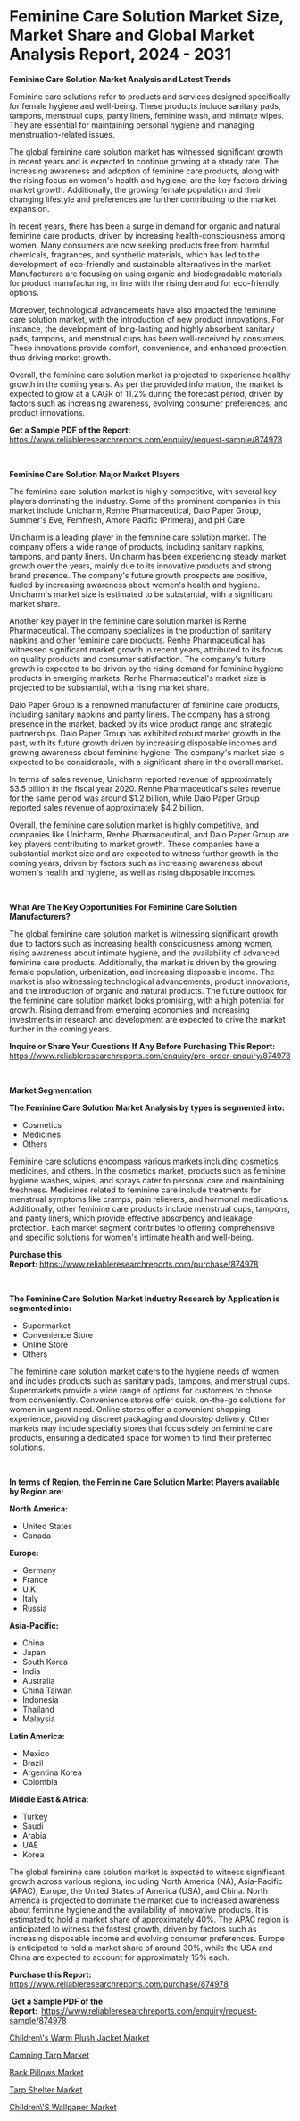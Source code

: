 <p><h1>Feminine Care Solution Market Size, Market Share and Global Market Analysis Report, 2024 - 2031</h1></p><p><strong>Feminine Care Solution Market Analysis and Latest Trends</strong></p>
<p><p>Feminine care solutions refer to products and services designed specifically for female hygiene and well-being. These products include sanitary pads, tampons, menstrual cups, panty liners, feminine wash, and intimate wipes. They are essential for maintaining personal hygiene and managing menstruation-related issues.</p><p>The global feminine care solution market has witnessed significant growth in recent years and is expected to continue growing at a steady rate. The increasing awareness and adoption of feminine care products, along with the rising focus on women's health and hygiene, are the key factors driving market growth. Additionally, the growing female population and their changing lifestyle and preferences are further contributing to the market expansion.</p><p>In recent years, there has been a surge in demand for organic and natural feminine care products, driven by increasing health-consciousness among women. Many consumers are now seeking products free from harmful chemicals, fragrances, and synthetic materials, which has led to the development of eco-friendly and sustainable alternatives in the market. Manufacturers are focusing on using organic and biodegradable materials for product manufacturing, in line with the rising demand for eco-friendly options.</p><p>Moreover, technological advancements have also impacted the feminine care solution market, with the introduction of new product innovations. For instance, the development of long-lasting and highly absorbent sanitary pads, tampons, and menstrual cups has been well-received by consumers. These innovations provide comfort, convenience, and enhanced protection, thus driving market growth.</p><p>Overall, the feminine care solution market is projected to experience healthy growth in the coming years. As per the provided information, the market is expected to grow at a CAGR of 11.2% during the forecast period, driven by factors such as increasing awareness, evolving consumer preferences, and product innovations.</p></p>
<p><strong>Get a Sample PDF of the Report:&nbsp;</strong> <a href="https://www.reliableresearchreports.com/enquiry/request-sample/874978">https://www.reliableresearchreports.com/enquiry/request-sample/874978</a></p>
<p>&nbsp;</p>
<p><strong>Feminine Care Solution Major Market Players</strong></p>
<p><p>The feminine care solution market is highly competitive, with several key players dominating the industry. Some of the prominent companies in this market include Unicharm, Renhe Pharmaceutical, Daio Paper Group, Summer's Eve, Femfresh, Amore Pacific (Primera), and pH Care.</p><p>Unicharm is a leading player in the feminine care solution market. The company offers a wide range of products, including sanitary napkins, tampons, and panty liners. Unicharm has been experiencing steady market growth over the years, mainly due to its innovative products and strong brand presence. The company's future growth prospects are positive, fueled by increasing awareness about women's health and hygiene. Unicharm's market size is estimated to be substantial, with a significant market share.</p><p>Another key player in the feminine care solution market is Renhe Pharmaceutical. The company specializes in the production of sanitary napkins and other feminine care products. Renhe Pharmaceutical has witnessed significant market growth in recent years, attributed to its focus on quality products and consumer satisfaction. The company's future growth is expected to be driven by the rising demand for feminine hygiene products in emerging markets. Renhe Pharmaceutical's market size is projected to be substantial, with a rising market share.</p><p>Daio Paper Group is a renowned manufacturer of feminine care products, including sanitary napkins and panty liners. The company has a strong presence in the market, backed by its wide product range and strategic partnerships. Daio Paper Group has exhibited robust market growth in the past, with its future growth driven by increasing disposable incomes and growing awareness about feminine hygiene. The company's market size is expected to be considerable, with a significant share in the overall market.</p><p>In terms of sales revenue, Unicharm reported revenue of approximately $3.5 billion in the fiscal year 2020. Renhe Pharmaceutical's sales revenue for the same period was around $1.2 billion, while Daio Paper Group reported sales revenue of approximately $4.2 billion.</p><p>Overall, the feminine care solution market is highly competitive, and companies like Unicharm, Renhe Pharmaceutical, and Daio Paper Group are key players contributing to market growth. These companies have a substantial market size and are expected to witness further growth in the coming years, driven by factors such as increasing awareness about women's health and hygiene, as well as rising disposable incomes.</p></p>
<p>&nbsp;</p>
<p><strong>What Are The Key Opportunities For Feminine Care Solution Manufacturers?</strong></p>
<p><p>The global feminine care solution market is witnessing significant growth due to factors such as increasing health consciousness among women, rising awareness about intimate hygiene, and the availability of advanced feminine care products. Additionally, the market is driven by the growing female population, urbanization, and increasing disposable income. The market is also witnessing technological advancements, product innovations, and the introduction of organic and natural products. The future outlook for the feminine care solution market looks promising, with a high potential for growth. Rising demand from emerging economies and increasing investments in research and development are expected to drive the market further in the coming years.</p></p>
<p><strong>Inquire or Share Your Questions If Any Before Purchasing This Report:</strong> <a href="https://www.reliableresearchreports.com/enquiry/pre-order-enquiry/874978">https://www.reliableresearchreports.com/enquiry/pre-order-enquiry/874978</a></p>
<p>&nbsp;</p>
<p><strong>Market Segmentation</strong></p>
<p><strong>The Feminine Care Solution Market Analysis by types is segmented into:</strong></p>
<p><ul><li>Cosmetics</li><li>Medicines</li><li>Others</li></ul></p>
<p><p>Feminine care solutions encompass various markets including cosmetics, medicines, and others. In the cosmetics market, products such as feminine hygiene washes, wipes, and sprays cater to personal care and maintaining freshness. Medicines related to feminine care include treatments for menstrual symptoms like cramps, pain relievers, and hormonal medications. Additionally, other feminine care products include menstrual cups, tampons, and panty liners, which provide effective absorbency and leakage protection. Each market segment contributes to offering comprehensive and specific solutions for women's intimate health and well-being.</p></p>
<p><strong>Purchase this Report:&nbsp;</strong><a href="https://www.reliableresearchreports.com/purchase/874978">https://www.reliableresearchreports.com/purchase/874978</a></p>
<p>&nbsp;</p>
<p><strong>The Feminine Care Solution Market Industry Research by Application is segmented into:</strong></p>
<p><ul><li>Supermarket</li><li>Convenience Store</li><li>Online Store</li><li>Others</li></ul></p>
<p><p>The feminine care solution market caters to the hygiene needs of women and includes products such as sanitary pads, tampons, and menstrual cups. Supermarkets provide a wide range of options for customers to choose from conveniently. Convenience stores offer quick, on-the-go solutions for women in urgent need. Online stores offer a convenient shopping experience, providing discreet packaging and doorstep delivery. Other markets may include specialty stores that focus solely on feminine care products, ensuring a dedicated space for women to find their preferred solutions.</p></p>
<p>&nbsp;</p>
<p><strong>In terms of Region, the Feminine Care Solution Market Players available by Region are:</strong></p>
<p>
    <p> <strong> North America: </strong>
        <ul>
            <li>United States</li>
            <li>Canada</li>
        </ul>
        </p> 
    <p> <strong> Europe: </strong>
        <ul>
            <li>Germany</li>
            <li>France</li>
            <li>U.K.</li>
            <li>Italy</li>
            <li>Russia</li>
        </ul>
        </p> 
    <p> <strong> Asia-Pacific: </strong>
        <ul>
            <li>China</li>
            <li>Japan</li>
            <li>South Korea</li>
            <li>India</li>
            <li>Australia</li>
            <li>China Taiwan</li>
            <li>Indonesia</li>
            <li>Thailand</li>
            <li>Malaysia</li>
        </ul>
        </p> 
    <p> <strong> Latin America: </strong>
        <ul>
            <li>Mexico</li>
            <li>Brazil</li>
            <li>Argentina Korea</li>
            <li>Colombia</li>
        </ul>
        </p> 
    <p> <strong> Middle East & Africa: </strong>
        <ul>
            <li>Turkey</li>
            <li>Saudi</li>
            <li>Arabia</li>
            <li>UAE</li>
            <li>Korea</li>
        </ul>
    </p>
    </p>
<p><p>The global feminine care solution market is expected to witness significant growth across various regions, including North America (NA), Asia-Pacific (APAC), Europe, the United States of America (USA), and China. North America is projected to dominate the market due to increased awareness about feminine hygiene and the availability of innovative products. It is estimated to hold a market share of approximately 40%. The APAC region is anticipated to witness the fastest growth, driven by factors such as increasing disposable income and evolving consumer preferences. Europe is anticipated to hold a market share of around 30%, while the USA and China are expected to account for approximately 15% each.</p></p>
<p><strong>Purchase this Report: </strong><a href="https://www.reliableresearchreports.com/purchase/874978">https://www.reliableresearchreports.com/purchase/874978</a></p>
<p>&nbsp;<strong>Get a Sample PDF of the Report:&nbsp;&nbsp;</strong><a href="https://www.reliableresearchreports.com/enquiry/request-sample/874978">https://www.reliableresearchreports.com/enquiry/request-sample/874978</a></p>
<p><strong></strong></p>
<p><p><a href="https://github.com/nathandecarvalho/Market-Research-Report-List-1/blob/main/childrens-warm-plush-jacket-market.md">Children\'s Warm Plush Jacket Market</a></p><p><a href="https://medium.com/@joshuajackson1010/camping-tarp-market-size-market-outlook-and-market-forecast-2024-to-2031-281fd9f82c51">Camping Tarp Market</a></p><p><a href="https://medium.com/@joshuajackson1010/back-pillows-market-report-reveals-the-latest-trends-and-growth-opportunities-of-this-market-3dd12b95fdfb">Back Pillows Market</a></p><p><a href="https://medium.com/@joshuajackson1010/decoding-tarp-shelter-market-metrics-market-share-trends-and-growth-patterns-2fb4a127764a">Tarp Shelter Market</a></p><p><a href="https://github.com/markusgodoy/Market-Research-Report-List-1/blob/main/childrens-wallpaper-market.md">Children\'S Wallpaper Market</a></p></p>